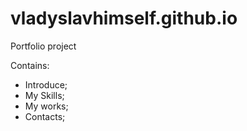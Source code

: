 # vladyslavhimself.github.io

Portfolio project

Contains:

- Introduce;
- My Skills;
- My works;
- Contacts;


